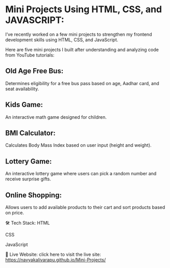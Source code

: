 # Mini Projects Using HTML, CSS, and JAVASCRIPT:
I’ve recently worked on a few mini projects to strengthen my frontend development skills using HTML, CSS, and JavaScript.

Here are five mini projects I built after understanding and analyzing code from YouTube tutorials:

## Old Age Free Bus:

  Determines eligibility for a free bus pass based on age, Aadhar card, and seat availability.

## Kids Game:

  An interactive math game designed for children.

## BMI Calculator:

  Calculates Body Mass Index based on user input (height and weight).

## Lottery Game:

  An interactive lottery game where users can pick a random number and receive surprise gifts.

## Online Shopping:

  Allows users to add available products to their cart and sort products based on price.

🛠️ Tech Stack:
HTML

CSS

JavaScript

🔗 Live Website:
  click here to visit the live site:
  https://navyakalivarapu.github.io/Mini-Projects/


